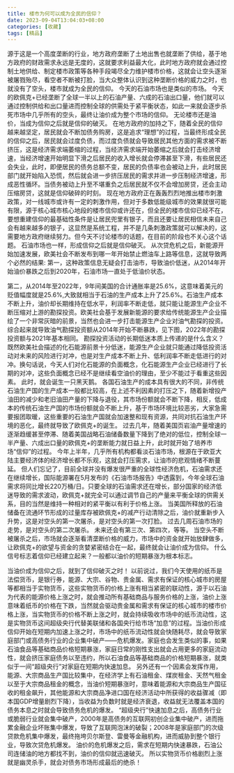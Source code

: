 ```yaml
---
title: 楼市为何可以成为全民的信仰？
date: 2023-09-04T13:04:03+08:00
categories: [收藏]
tags: [精品]
---
```

源于这是一个高度垄断的行业，地方政府垄断了土地出售也就垄断了供给，基于地方政府的财政需求永远是无度的，这就要求利益最大化，此时地方政府就会通过控制土地供给、制定楼市政策等各种手段竭尽全力维护楼市价格，这就会让空头逐渐被屠戮殆尽，看空者不断被打脸，当大众整体认识到这种垄断价格的威力之时，也就没有了空头，楼市就成为全民的信仰。
今天的石油市场也是类似的市场。
今天的欧佩克+已经垄断了全球一半以上的石油产量、六成的石油出口量，他们就可以通过控制供给和出口量进而控制全球的供需处于紧平衡状态，如此一来就会逐步杀死市场中几乎所有的空头，最终让油价成为整个市场的信仰。
无论楼市还是油价，当成为信仰之后就是信仰的破灭。
在地方政府的加持之下，随着全民的信仰越来越坚定，居民就会不断加债务购房，这是追求“理想”的过程，当最终形成全民的信仰之后，居民就会过度负债，而过度负债就会导致居民其他方面的需求被不断挤压，这是经济需求端萎缩的过程，当经济需求端开始萎缩之后就会打击经济增速，当经济增速开始明显下滑之后居民的收入增长就会停滞甚至下滑，有些居民还会失业，此时，即便居民的债务总额不变，居民的负债率也会被动上升，此时居民部门就开始陷入恐慌，然后就会进一步挤压居民的需求并进一步压制经济增速，形成恶性循环。当债务被动上升至不堪重负之后居民就不仅不会增加房贷，还会主动压缩房贷，这就是信仰破碎的时刻。
现在地方政府正在轰轰烈烈地推出楼市刺激政策，对一线城市或许有一定的刺激作用，但对于多数低能级城市的效果就很可能有限，源于核心城市核心地段的楼市信仰或许还在，但全民的楼市信仰已经不在，要想重建信仰的最基础性条件是让居民兜里有银子，而且还要让居民相信未来自己会有越来越多的银子，这显然是系统工程，并不是几条刺激政策就可以解决的，这需要地方政府继续努力。但今天不讨论楼市的话题，在目前的阶段也不关心这个话题。
石油市场也一样，形成信仰之后就是信仰破灭。
从次贷危机之后，新能源开始加速发展，欧美社会不断发布到哪一年开始禁止燃油车上路等信息，这就导致两个必然的结果:
第一，这种政策信息无疑会打击油市，导致油价低迷，从2014年开始油价暴跌之后到2020年，石油市场一直处于低油价状态。

第二，从2014年至2022年，9年间美国的合计通胀率是25.6%，这意味着美元的贬值幅度就是25.6%,大致就相当于石油的生产成本上升了25.6%。石油生产成本不断上升，油价却长期维持在低水平，利润率不断走低，就只能让能源生产企业不断压缩对上游的勘探投资。欧美社会基于发展新能源的要求给传统能源生产企业描绘了一个非常灰暗的前景，当然也会进一步打击能源生产企业对油气勘探的投资。综合起来就导致油气勘探投资额从2014年开始不断暴跌，见下图，2022年的勘探投资额与2021年基本相同。
勘探投资活动的长期低迷本质上传递的是什么含义？既然欧美社会描述的化石能源前景十分低迷，能源生产企业就只能通过降低投资活动对未来的风险进行对冲，也是对生产成本不断上升、低利润率不断走低进行的对冲。换句话说，今天人们对化石能源的负面概念，化石能源生产企业已经进行了长期的对冲，这些负面概念已经不是继续看空油价的理由，至少不能过于看重这些因素。
此时，就会诞生一只黑天鹅。
各国石油生产的成本具有很大的不同，非传统石油生产国的生产成本一般都比较高，在上述不利因素的打压之下，随着新增投产油田的减少和老旧油田产量的下降与退役，其市场份额就会不断下降，相反，低成本的传统石油生产国的市场份额就会不断上升，基于市场环境比较恶劣，大家急需要报团取暖，这些重要的石油生产国就会加速整和现有资源，共同对抗石油生产环境的恶化，最终就导致了欧佩克+的诞生。
过去几年，随着美国页岩油产量增速的逐渐趋缓甚至停滞、随着美国战略石油储备数量下降到了绝对的低位，控制全球一半产量、六成出口量的欧佩克+的垄断能力就日益上升，此时就开始了培养市场“信仰”的过程。
今年上半年，几乎所有机构都看淡石油市场，根源在于欧亚大陆主要经济体的经济增长都不乐观，这就会打压需求，让油市的悲观情绪不断蔓延。
但人们忘记了，目前全球并没有爆发很严重的全球性经济危机，石油需求还在继续增长，国际能源署在5月发布的《石油市场报告》中透露到，今年全球石油需求将同比增长220万桶/日。只要全球的石油需求还在增长，部分国家的经济低迷导致的需求波动，欧佩克+就完全可以通过调节自己的产量来平衡全球的供需关系，目的当然是维持一种相对的紧平衡以有利于价格上涨。
当美国所释放的石油储备在流通环节形成的过量库存被欧佩克+的减产行动清除之后，油价就重新步入升势，这是对空头的第一次屠杀，是对空头的第一次打脸。
过去几周石油市场的走势，是对空头的第二次屠杀。
未来还会有第三次、第四次，等等。
当空头不断被屠杀之后，市场就会逐渐看清垄断价格的威力，市场中的资金就开始放肆做多，让欧佩克+的欲望与资金的贪婪紧密结合在一起，最终就会让油价成为信仰。
什么信号标志着信仰已经建立起来？一般都以油价的短期暴涨为根本标志。

当油价成为信仰之后，就到了信仰破灭之时！
以前说过，我们今天使用的纸币是法偿货币，是银行券，能源、大宗、谷物、贵金属、需求有保证的核心城市的房屋等都相当于实物货币，这些实物货币的价格上涨有相当紧密的联动性，源于以石油为代表的能源价格上涨之时，就会推动所有基础商品与服务价格的上涨，油价上涨意味着纸币的价格在下跌，当然就会驱动贵金属和需求有保证的核心城市的楼市价格上涨，当实物货币的价格不断上涨之时，就会持续吸收市场中的纸币流动性，这是实物货币这间超级央行代替美联储和各国央行给市场“加息”的过程。当油价形成信仰开始在短期内加速上涨之时，市场中的纸币流动性就会快随耗尽，就会导致家庭部门或高债务行业的企业集中破产——危机爆发。家庭也会发生类似的事，如果石油食品等基础商品价格短期暴涨，家庭日常的刚性支出就会占用更多的家庭流动性，就会挤压家庭债务以至违约，所以石油食品等基础商品的价格短期暴涨，就类似于一间“超级央行”对家庭在短期内快速加息。
另外还有一个因素会发挥作用，能源、大宗商品生产国比较集中，在经济学上有石油租金、煤炭租金、天然气租金以至于大宗商品租金的概念，当油价短期暴涨时，意味着能源和大宗商品生产国征收的租金飙升，其他能源和大宗商品净进口国在经济活动中所获得的收益骤减（即本国GDP增量剧烈下降），当收益为负数时就是经济衰退，收益就无法覆盖本国的债务本息之时就会导致债务危机的爆发。
“超级央行”快速加息之后，高债务行业或脆弱行业就会集中破产，2000年是高债务的互联网初创企业集中破产，进而拖累金融企业坏账集中爆发，导致了互联网泡沫的破裂；2008年是家庭部门的次级贷款危机集中爆发，最终拖垮贝尔斯登、雷曼等金融机构，进而威胁到整个银行业，导致次贷危机爆发。
油价的危机爆发之后，需求在短期内快速暴跌，石油公司连储油的地方都找不到，油价的信仰就迅速破灭。
所以实物货币价格剧烈上涨就是幽灵杀手，就会对债务市场形成最后的绝杀！